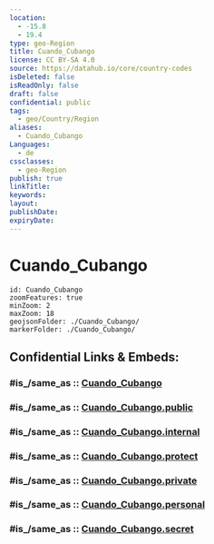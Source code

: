 ```yaml
---
location:
  - -15.8
  - 19.4
type: geo-Region
title: Cuando_Cubango
license: CC BY-SA 4.0
source: https://datahub.io/core/country-codes
isDeleted: false
isReadOnly: false
draft: false
confidential: public
tags:
  - geo/Country/Region
aliases:
  - Cuando_Cubango
Languages:
  - de
cssclasses:
  - geo-Region
publish: true
linkTitle:
keywords:
layout:
publishDate:
expiryDate:
---
```


# Cuando_Cubango

```leaflet
id: Cuando_Cubango
zoomFeatures: true 
minZoom: 2 
maxZoom: 18
geojsonFolder: ./Cuando_Cubango/
markerFolder: ./Cuando_Cubango/
```


## Confidential Links & Embeds: 

### #is_/same_as :: [Cuando_Cubango](/_Standards/Earth/Continent/Africa/Africa~South/Angola/Provinces~Angola/Cuando_Cubango.md) 

### #is_/same_as :: [Cuando_Cubango.public](/_public/Earth/Continent/Africa/Africa~South/Angola/Provinces~Angola/Cuando_Cubango.public.md) 

### #is_/same_as :: [Cuando_Cubango.internal](/_internal/Earth/Continent/Africa/Africa~South/Angola/Provinces~Angola/Cuando_Cubango.internal.md) 

### #is_/same_as :: [Cuando_Cubango.protect](/_protect/Earth/Continent/Africa/Africa~South/Angola/Provinces~Angola/Cuando_Cubango.protect.md) 

### #is_/same_as :: [Cuando_Cubango.private](/_private/Earth/Continent/Africa/Africa~South/Angola/Provinces~Angola/Cuando_Cubango.private.md) 

### #is_/same_as :: [Cuando_Cubango.personal](/_personal/Earth/Continent/Africa/Africa~South/Angola/Provinces~Angola/Cuando_Cubango.personal.md) 

### #is_/same_as :: [Cuando_Cubango.secret](/_secret/Earth/Continent/Africa/Africa~South/Angola/Provinces~Angola/Cuando_Cubango.secret.md)

